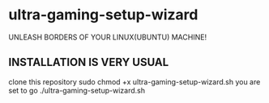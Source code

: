 # ultra-gaming-setup-wizard
UNLEASH BORDERS OF YOUR LINUX(UBUNTU) MACHINE!
## INSTALLATION IS VERY USUAL
clone this repository
sudo chmod +x ultra-gaming-setup-wizard.sh
you are set to go ./ultra-gaming-setup-wizard.sh
